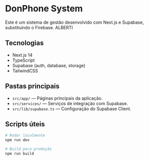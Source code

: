 # DonPhone System

Este é um sistema de gestão desenvolvido com Next.js e Supabase, substituindo o Firebase.
ALBERTI
## Tecnologias

- Next.js 14
- TypeScript
- Supabase (auth, database, storage)
- TailwindCSS

## Pastas principais

- `src/app/` — Páginas principais da aplicação.
- `src/services/` — Serviços de integração com Supabase.
- `src/lib/supabase.ts` — Configuração do Supabase Client.

## Scripts úteis

```bash
# Rodar localmente
npm run dev

# Build para produção
npm run build
